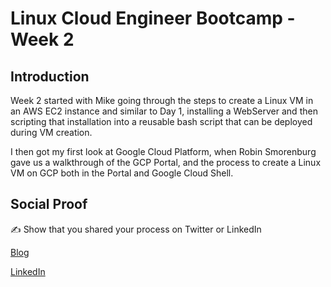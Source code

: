 # Linux Cloud Engineer Bootcamp - Week 2

## Introduction

Week 2 started with Mike going through the steps to create a Linux VM in an AWS EC2 instance and similar to Day 1, installing a WebServer and then scripting that installation into a reusable bash script that can be deployed during VM creation.

I then got my first look at Google Cloud Platform, when Robin Smorenburg gave us a walkthrough of the GCP Portal, and the process to create a Linux VM on GCP both in the Portal and Google Cloud Shell.

## Social Proof

✍️ Show that you shared your process on Twitter or LinkedIn

[Blog](https://michaeldurkan.com/2021/12/02/100daysofcloud-day33-linuxcloudengineerbootcampday2/)

[LinkedIn](https://www.linkedin.com/posts/michael-durkan-1a72a759_100-days-of-cloud-day-33-linux-cloud-engineer-activity-6872302159917056000-lPp2)
